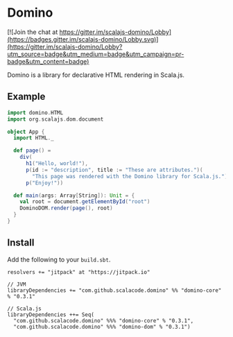 # Domino

[![Join the chat at https://gitter.im/scalajs-domino/Lobby](https://badges.gitter.im/scalajs-domino/Lobby.svg)](https://gitter.im/scalajs-domino/Lobby?utm_source=badge&utm_medium=badge&utm_campaign=pr-badge&utm_content=badge)

Domino is a library for declarative HTML rendering in Scala.js.

## Example

```scala
import domino.HTML
import org.scalajs.dom.document

object App {
  import HTML._

  def page() =
    div(
      h1("Hello, world!"),
      p(id := "description", title := "These are attributes.")(
        "This page was rendered with the Domino library for Scala.js."),
      p("Enjoy!"))

  def main(args: Array[String]): Unit = {
    val root = document.getElementById("root")
    DominoDOM.render(page(), root)
  }
}
```

## Install
Add the following to your `build.sbt`.

	resolvers += "jitpack" at "https://jitpack.io"

	// JVM
	libraryDependencies += "com.github.scalacode.domino" %% "domino-core" % "0.3.1"

	// Scala.js
    libraryDependencies ++= Seq(
      "com.github.scalacode.domino" %%% "domino-core" % "0.3.1",
      "com.github.scalacode.domino" %%% "domino-dom" % "0.3.1")
